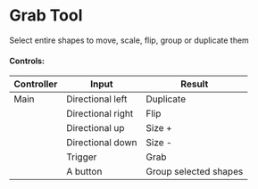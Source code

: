 # Grab Tool

Select entire shapes to move, scale, flip, group or duplicate them

#### Controls:

| Controller | Input             | Result                |
| ---------- | ----------------- | --------------------- |
| Main       | Directional left  | Duplicate             |
|            | Directional right | Flip                  |
|            | Directional up    | Size +                |
|            | Directional down  | Size -                |
|            | Trigger           | Grab                  |
|            | A button          | Group selected shapes |

